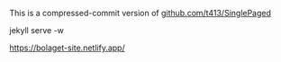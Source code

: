 
This is a compressed-commit version of
[github.com/t413/SinglePaged](https://github.com/t413/SinglePaged)

jekyll serve -w

https://bolaget-site.netlify.app/
